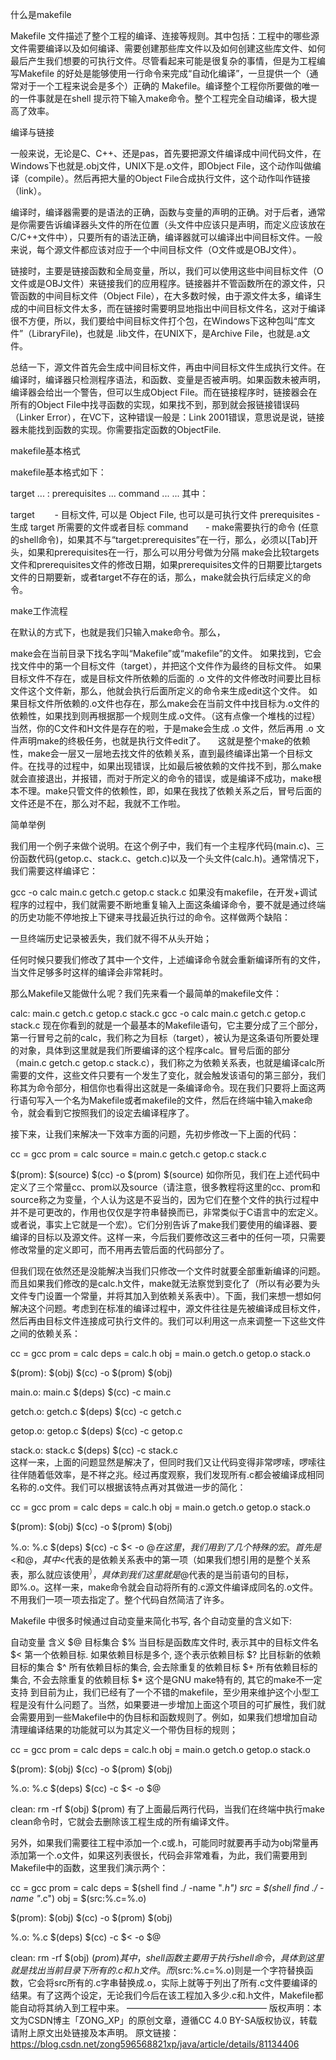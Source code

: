 什么是makefile

Makefile 文件描述了整个工程的编译、连接等规则。其中包括：工程中的哪些源文件需要编译以及如何编译、需要创建那些库文件以及如何创建这些库文件、如何最后产生我们想要的可执行文件。尽管看起来可能是很复杂的事情，但是为工程编写Makefile 的好处是能够使用一行命令来完成“自动化编译”，一旦提供一个（通常对于一个工程来说会是多个）正确的 Makefile。编译整个工程你所要做的唯一的一件事就是在shell 提示符下输入make命令。整个工程完全自动编译，极大提高了效率。

编译与链接

一般来说，无论是C、C++、还是pas，首先要把源文件编译成中间代码文件，在Windows下也就是.obj文件，UNIX下是.o文件，即Object File，这个动作叫做编译（compile）。然后再把大量的Object File合成执行文件，这个动作叫作链接（link）。   

编译时，编译器需要的是语法的正确，函数与变量的声明的正确。对于后者，通常是你需要告诉编译器头文件的所在位置（头文件中应该只是声明，而定义应该放在C/C++文件中），只要所有的语法正确，编译器就可以编译出中间目标文件。一般来说，每个源文件都应该对应于一个中间目标文件（O文件或是OBJ文件）。 

链接时，主要是链接函数和全局变量，所以，我们可以使用这些中间目标文件（O文件或是OBJ文件）来链接我们的应用程序。链接器并不管函数所在的源文件，只管函数的中间目标文件（Object File），在大多数时候，由于源文件太多，编译生成的中间目标文件太多，而在链接时需要明显地指出中间目标文件名，这对于编译很不方便，所以，我们要给中间目标文件打个包，在Windows下这种包叫“库文件”（LibraryFile)，也就是 .lib文件，在UNIX下，是Archive File，也就是.a文件。

总结一下，源文件首先会生成中间目标文件，再由中间目标文件生成执行文件。在编译时，编译器只检测程序语法，和函数、变量是否被声明。如果函数未被声明，编译器会给出一个警告，但可以生成Object File。而在链接程序时，链接器会在所有的Object File中找寻函数的实现，如果找不到，那到就会报链接错误码（Linker Error），在VC下，这种错误一般是：Link 2001错误，意思说是说，链接器未能找到函数的实现。你需要指定函数的ObjectFile.    

makefile基本格式

makefile基本格式如下：

target ... : prerequisites ...
    command
    ...
    ...
其中：

target        - 目标文件, 可以是 Object File, 也可以是可执行文件
prerequisites - 生成 target 所需要的文件或者目标
command       - make需要执行的命令 (任意的shell命令)，如果其不与“target:prerequisites”在一行，那么，必须以[Tab]开头，如果和prerequisites在一行，那么可以用分号做为分隔
make会比较targets文件和prerequisites文件的修改日期，如果prerequisites文件的日期要比targets文件的日期要新，或者target不存在的话，那么，make就会执行后续定义的命令。

make工作流程

在默认的方式下，也就是我们只输入make命令。那么，

make会在当前目录下找名字叫“Makefile”或“makefile”的文件。
如果找到，它会找文件中的第一个目标文件（target），并把这个文件作为最终的目标文件。
如果目标文件不存在，或是目标文件所依赖的后面的 .o 文件的文件修改时间要比目标文件这个文件新，那么，他就会执行后面所定义的命令来生成edit这个文件。
如果目标文件所依赖的.o文件也存在，那么make会在当前文件中找目标为.o文件的依赖性，如果找到则再根据那一个规则生成.o文件。（这有点像一个堆栈的过程）
当然，你的C文件和H文件是存在的啦，于是make会生成 .o 文件，然后再用 .o 文件声明make的终极任务，也就是执行文件edit了。
    这就是整个make的依赖性，make会一层又一层地去找文件的依赖关系，直到最终编译出第一个目标文件。在找寻的过程中，如果出现错误，比如最后被依赖的文件找不到，那么make就会直接退出，并报错，而对于所定义的命令的错误，或是编译不成功，make根本不理。make只管文件的依赖性，即，如果在我找了依赖关系之后，冒号后面的文件还是不在，那么对不起，我就不工作啦。

简单举例

我们用一个例子来做个说明。在这个例子中，我们有一个主程序代码(main.c)、三份函数代码(getop.c、stack.c、getch.c)以及一个头文件(calc.h)。通常情况下，我们需要这样编译它：

gcc -o calc main.c getch.c getop.c stack.c 
如果没有makefile，在开发+调试程序的过程中，我们就需要不断地重复输入上面这条编译命令，要不就是通过终端的历史功能不停地按上下键来寻找最近执行过的命令。这样做两个缺陷：

一旦终端历史记录被丢失，我们就不得不从头开始；

任何时候只要我们修改了其中一个文件，上述编译命令就会重新编译所有的文件，当文件足够多时这样的编译会非常耗时。

那么Makefile又能做什么呢？我们先来看一个最简单的makefile文件：

calc: main.c getch.c getop.c stack.c
    gcc -o calc main.c getch.c getop.c stack.c 
现在你看到的就是一个最基本的Makefile语句，它主要分成了三个部分，第一行冒号之前的calc，我们称之为目标（target），被认为是这条语句所要处理的对象，具体到这里就是我们所要编译的这个程序calc。冒号后面的部分（main.c getch.c getop.c stack.c），我们称之为依赖关系表，也就是编译calc所需要的文件，这些文件只要有一个发生了变化，就会触发该语句的第三部分，我们称其为命令部分，相信你也看得出这就是一条编译命令。现在我们只要将上面这两行语句写入一个名为Makefile或者makefile的文件，然后在终端中输入make命令，就会看到它按照我们的设定去编译程序了。

接下来，让我们来解决一下效率方面的问题，先初步修改一下上面的代码：

cc = gcc
prom = calc
source = main.c getch.c getop.c stack.c
 
$(prom): $(source)
    $(cc) -o $(prom) $(source)
如你所见，我们在上述代码中定义了三个常量cc、prom以及source（请注意，很多教程将这里的cc、prom和source称之为变量，个人认为这是不妥当的，因为它们在整个文件的执行过程中并不是可更改的，作用也仅仅是字符串替换而已，非常类似于C语言中的宏定义。或者说，事实上它就是一个宏）。它们分别告诉了make我们要使用的编译器、要编译的目标以及源文件。这样一来，今后我们要修改这三者中的任何一项，只需要修改常量的定义即可，而不用再去管后面的代码部分了。

但我们现在依然还是没能解决当我们只修改一个文件时就要全部重新编译的问题。而且如果我们修改的是calc.h文件，make就无法察觉到变化了（所以有必要为头文件专门设置一个常量，并将其加入到依赖关系表中）。下面，我们来想一想如何解决这个问题。考虑到在标准的编译过程中，源文件往往是先被编译成目标文件，然后再由目标文件连接成可执行文件的。我们可以利用这一点来调整一下这些文件之间的依赖关系：

cc = gcc
prom = calc
deps = calc.h
obj = main.o getch.o getop.o stack.o
 
$(prom): $(obj)
    $(cc) -o $(prom) $(obj)
 
main.o: main.c $(deps)
    $(cc) -c main.c
 
getch.o: getch.c $(deps)
    $(cc) -c getch.c
 
getop.o: getop.c $(deps)
    $(cc) -c getop.c
 
stack.o: stack.c $(deps)
    $(cc) -c stack.c   
这样一来，上面的问题显然是解决了，但同时我们又让代码变得非常啰嗦，啰嗦往往伴随着低效率，是不祥之兆。经过再度观察，我们发现所有.c都会被编译成相同名称的.o文件。我们可以根据该特点再对其做进一步的简化：

cc = gcc
prom = calc
deps = calc.h
obj = main.o getch.o getop.o stack.o
 
$(prom): $(obj)
    $(cc) -o $(prom) $(obj)
 
%.o: %.c $(deps)
    $(cc) -c $< -o $@
在这里，我们用到了几个特殊的宏。首先是%.o:%.c，这是一个模式规则，表示所有的.o目标都依赖于与它同名的.c文件（当然还有deps中列出的头文件）。再来就是命令部分的$<和$@，其中$<代表的是依赖关系表中的第一项（如果我们想引用的是整个关系表，那么就应该使用$^），具体到我们这里就是%.c。而$@代表的是当前语句的目标，即%.o。这样一来，make命令就会自动将所有的.c源文件编译成同名的.o文件。不用我们一项一项去指定了。整个代码自然简洁了许多。

Makefile 中很多时候通过自动变量来简化书写, 各个自动变量的含义如下:

自动变量
含义
$@	目标集合
$%	当目标是函数库文件时, 表示其中的目标文件名
$<	第一个依赖目标. 如果依赖目标是多个, 逐个表示依赖目标
$?	比目标新的依赖目标的集合
$^	所有依赖目标的集合, 会去除重复的依赖目标
$+	所有依赖目标的集合, 不会去除重复的依赖目标
$*	这个是GNU make特有的, 其它的make不一定支持
到目前为止，我们已经有了一个不错的makefile，至少用来维护这个小型工程是没有什么问题了。当然，如果要进一步增加上面这个项目的可扩展性，我们就会需要用到一些Makefile中的伪目标和函数规则了。例如，如果我们想增加自动清理编译结果的功能就可以为其定义一个带伪目标的规则；

cc = gcc
prom = calc
deps = calc.h
obj = main.o getch.o getop.o stack.o
 
$(prom): $(obj)
    $(cc) -o $(prom) $(obj)
 
%.o: %.c $(deps)
    $(cc) -c $< -o $@
 
clean:
    rm -rf $(obj) $(prom)
有了上面最后两行代码，当我们在终端中执行make clean命令时，它就会去删除该工程生成的所有编译文件。

另外，如果我们需要往工程中添加一个.c或.h，可能同时就要再手动为obj常量再添加第一个.o文件，如果这列表很长，代码会非常难看，为此，我们需要用到Makefile中的函数，这里我们演示两个：

cc = gcc
prom = calc
deps = $(shell find ./ -name "*.h")
src = $(shell find ./ -name "*.c")
obj = $(src:%.c=%.o) 
 
$(prom): $(obj)
    $(cc) -o $(prom) $(obj)
 
%.o: %.c $(deps)
    $(cc) -c $< -o $@
 
clean:
    rm -rf $(obj) $(prom)
其中，shell函数主要用于执行shell命令，具体到这里就是找出当前目录下所有的.c和.h文件。而$(src:%.c=%.o)则是一个字符替换函数，它会将src所有的.c字串替换成.o，实际上就等于列出了所有.c文件要编译的结果。有了这两个设定，无论我们今后在该工程加入多少.c和.h文件，Makefile都能自动将其纳入到工程中来。
————————————————
版权声明：本文为CSDN博主「ZONG_XP」的原创文章，遵循CC 4.0 BY-SA版权协议，转载请附上原文出处链接及本声明。
原文链接：https://blog.csdn.net/zong596568821xp/java/article/details/81134406